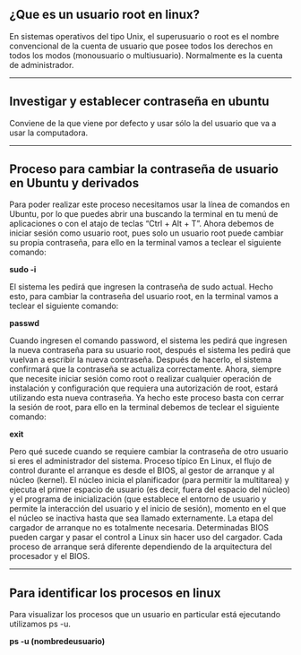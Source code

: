 ## ¿Que es un usuario root en linux?

En sistemas operativos del tipo Unix, el superusuario o root es el nombre convencional de la cuenta de usuario que posee todos los derechos en todos los modos (monousuario o multiusuario). Normalmente es la cuenta de administrador.

---

## Investigar y establecer contraseña en ubuntu

Conviene de la que viene por defecto y usar sólo la del usuario que va a usar la computadora.

---

## Proceso para cambiar la contraseña de usuario en Ubuntu y derivados

Para poder realizar este proceso necesitamos usar la línea de comandos en Ubuntu, por lo que puedes abrir una buscando la terminal en tu menú de aplicaciones o con el atajo de teclas “Ctrl + Alt + T”.
Ahora debemos de iniciar sesión como usuario root, pues solo un usuario root puede cambiar su propia contraseña, para ello en la terminal vamos a teclear el siguiente comando:

**sudo -i**

El sistema les pedirá que ingresen la contraseña de sudo actual. Hecho esto, para cambiar la contraseña del usuario root, en la terminal vamos a teclear el siguiente comando:

**passwd**

Cuando ingresen el comando password, el sistema les pedirá que ingresen la nueva contraseña para su usuario root, después el sistema les pedirá que vuelvan a escribir la nueva contraseña. Después de hacerlo, el sistema confirmará que la contraseña se actualiza correctamente.
Ahora, siempre que necesite iniciar sesión como root o realizar cualquier operación de instalación y configuración que requiera una autorización de root, estará utilizando esta nueva contraseña.
Ya hecho este proceso basta con cerrar la sesión de root, para ello en la terminal debemos de teclear el siguiente comando:

**exit**

Pero qué sucede cuando se requiere cambiar la contraseña de otro usuario si eres el administrador del sistema.
Proceso típico
En Linux, el flujo de control durante el arranque es desde el BIOS, al gestor de arranque y al núcleo (kernel). El núcleo inicia el planificador (para permitir la multitarea) y ejecuta el primer espacio de usuario (es decir, fuera del espacio del núcleo) y el programa de inicialización (que establece el entorno de usuario y permite la interacción del usuario y el inicio de sesión), momento en el que el núcleo se inactiva hasta que sea llamado externamente.
La etapa del cargador de arranque no es totalmente necesaria. Determinadas BIOS pueden cargar y pasar el control a Linux sin hacer uso del cargador. Cada proceso de arranque será diferente dependiendo de la arquitectura del procesador y el BIOS.

---

## Para identificar los procesos en linux

Para visualizar los procesos que un usuario en particular está ejecutando utilizamos ps -u.

**ps -u (nombredeusuario)**
